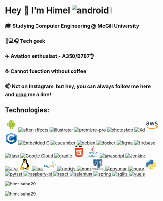 # Hey 👋 I'm Himel <img src="https://upload.wikimedia.org/wikipedia/commons/e/e4/Twitter_Verified_Badge.svg" alt="android" width="20" height="20"/> <img src="https://media4.giphy.com/media/8EoCZQ7lDDVKNMvNzL/giphy.gif"  width="5%" height="5%"/>

### 🎓 Studying Computer Engineering @ McGill University
### 📱💻🎧 Tech geek
### ✈️ Aviation enthusiast - A350/B787👌
### ☕ Cannot function without coffee
### 📫 Not on Instagram, but hey, you can always follow me here and [drop](mailto:himelsaha29@live.com) me a line!









<h2 align="left">Technologies:</h2>
<p align="left"> <a href="https://developer.android.com" target="_blank"> <img src="https://raw.githubusercontent.com/devicons/devicon/master/icons/android/android-original-wordmark.svg" alt="android" width="40" height="40"/> </a> <a href="https://www.adobe.com/ca/products/aftereffects.html" target="_blank"> <img src="https://cdn.jsdelivr.net/gh/devicons/devicon/icons/aftereffects/aftereffects-original.svg" alt="after-effects" width="40" height="40"/> </a> <a href="https://www.adobe.com/ca/products/illustrator.html" target="_blank"> <img src="https://cdn.jsdelivr.net/gh/devicons/devicon/icons/illustrator/illustrator-line.svg" alt="illustrator" width="40" height="40"/> </a> <a href="https://www.adobe.com/ca/products/premiere.html" target="_blank"> <img src="https://cdn.jsdelivr.net/gh/devicons/devicon/icons/premierepro/premierepro-original.svg" alt="premiere-pro" width="40" height="40"/> </a> <a href="https://www.adobe.com/ca/products/photoshop.html" target="_blank"> <img src="https://cdn.jsdelivr.net/gh/devicons/devicon/icons/photoshop/photoshop-line.svg" alt="photoshop" width="40" height="40"/> </a> <a href="https://www.adobe.com/ca/products/xd.html" target="_blank"> <img src="https://cdn.jsdelivr.net/gh/devicons/devicon/icons/xd/xd-line.svg" alt="Xd" width="40" height="40"/> </a> <a href="https://aws.amazon.com" target="_blank"> <img src="https://raw.githubusercontent.com/devicons/devicon/master/icons/amazonwebservices/amazonwebservices-original-wordmark.svg" alt="aws" width="40" height="40"/> </a> <a href="https://www.cprogramming.com/" target="_blank"> <img src="https://raw.githubusercontent.com/devicons/devicon/master/icons/c/c-original.svg" alt="C" width="40" height="40"/> </a> <a href="https://en.wikipedia.org/wiki/Embedded_C" target="_blank"> <img src="https://cdn.jsdelivr.net/gh/devicons/devicon/icons/embeddedc/embeddedc-plain-wordmark.svg" alt="Embedded C" width="40" height="40"/> </a> <a href="https://cucumber.io/" target="_blank"> <img src="https://cdn.jsdelivr.net/gh/devicons/devicon/icons/cucumber/cucumber-plain-wordmark.svg" alt="cucumber" width="40" height="40"/> </a> <a href="https://www.debian.org/" target="_blank"> <img src="https://cdn.jsdelivr.net/gh/devicons/devicon/icons/debian/debian-plain.svg" alt="debian" width="40" height="40"/> </a> <a href="https://www.docker.com" target="_blank"> <img src="https://cdn.jsdelivr.net/gh/devicons/devicon/icons/docker/docker-original.svg" alt="docker" width="40" height="40"/> </a> <a href="https://www.figma.com/" target="_blank"> <img src="https://www.vectorlogo.zone/logos/figma/figma-icon.svg" alt="figma" width="40" height="40"/> </a> <a href="https://firebase.google.com/" target="_blank"> <img src="https://www.vectorlogo.zone/logos/firebase/firebase-icon.svg" alt="firebase" width="40" height="40"/> </a> <a href="[https://firebase.google.com/](https://flask.palletsprojects.com/en/2.2.x/)" target="_blank"> <img src="https://cdn.jsdelivr.net/gh/devicons/devicon/icons/flask/flask-original.svg"  alt="flask" width="40" height="40"/> </a> <a href="https://cloud.google.com/" target="_blank"> <img src="https://cdn.jsdelivr.net/gh/devicons/devicon/icons/googlecloud/googlecloud-original.svg" alt="Google Cloud" width="40" height="40"/> </a> <a href="https://gradle.org/" target="_blank"> <img src="https://cdn.jsdelivr.net/gh/devicons/devicon/icons/gradle/gradle-plain.svg" alt="gradle" width="40" height="40"/> </a> <a href="https://www.w3.org/html/" target="_blank"> <img src="https://raw.githubusercontent.com/devicons/devicon/master/icons/html5/html5-original-wordmark.svg" alt="html5" width="40" height="40"/> </a> <a href="https://www.java.com" target="_blank"> <img src="https://raw.githubusercontent.com/devicons/devicon/master/icons/java/java-original.svg" alt="java" width="40" height="40"/> </a> <a href="https://www.javascript.com/" target="_blank"> <img src="https://cdn.jsdelivr.net/gh/devicons/devicon/icons/javascript/javascript-plain.svg" alt="javascript" width="40" height="40"/> </a> <a href="https://www.jenkins.io/" target="_blank"> <img src="https://cdn.jsdelivr.net/gh/devicons/devicon/icons/jenkins/jenkins-original.svg" alt="Jenkins" width="40" height="40"/> </a> <a href="https://www.atlassian.com/software/jira" target="_blank"> <img src="https://cdn.jsdelivr.net/gh/devicons/devicon/icons/jira/jira-original.svg" alt="Jira" width="40" height="40"/> </a> <a href="https://www.linux.org/" target="_blank"> <img src="https://raw.githubusercontent.com/devicons/devicon/master/icons/linux/linux-original.svg" alt="linux" width="40" height="40"/> </a> <a href="https://www.lua.org/" target="_blank"> <img src="https://cdn.jsdelivr.net/gh/devicons/devicon/icons/lua/lua-plain-wordmark.svg" alt="lua" width="40" height="40"/> </a> <a href="https://www.mysql.com/" target="_blank"> <img src="https://raw.githubusercontent.com/devicons/devicon/master/icons/mysql/mysql-original-wordmark.svg" alt="mysql" width="40" height="40"/> </a> <a href="https://nodejs.org/en/" target="_blank"> <img src="https://cdn.jsdelivr.net/gh/devicons/devicon/icons/nodejs/nodejs-original-wordmark.svg" alt="nodejs" width="40" height="40"/> <a href="https://www.npmjs.com/" target="_blank"> <img src="https://cdn.jsdelivr.net/gh/devicons/devicon/icons/npm/npm-original-wordmark.svg" alt="npm" width="40" height="40"/> </a> <a href="https://www.postgresql.org" target="_blank"> <img src="https://raw.githubusercontent.com/devicons/devicon/master/icons/postgresql/postgresql-original-wordmark.svg" alt="postgresql" width="40" height="40"/> </a> <a href="https://postman.com" target="_blank"> <img src="https://www.vectorlogo.zone/logos/getpostman/getpostman-icon.svg" alt="postman" width="40" height="40"/> </a> <a href="https://www.putty.org/" target="_blank"> <img src="https://cdn.jsdelivr.net/gh/devicons/devicon/icons/putty/putty-original.svg" alt="putty" width="40" height="40"/> </a> <a href="https://www.python.org" target="_blank"> <img src="https://raw.githubusercontent.com/devicons/devicon/master/icons/python/python-original.svg" alt="python" width="40" height="40"/> </a> <a href="https://docs.pytest.org/en/7.2.x/" target="_blank"> <img src="https://cdn.jsdelivr.net/gh/devicons/devicon/icons/pytest/pytest-original-wordmark.svg" alt="pytest" width="40" height="40"/> </a> <a href="https://www.raspberrypi.org/" target="_blank"> <img src="https://cdn.jsdelivr.net/gh/devicons/devicon/icons/raspberrypi/raspberrypi-original.svg" alt="raspbery-pi" width="40" height="40"/> </a> <a href="https://reactjs.org/" target="_blank"> <img src="https://cdn.jsdelivr.net/gh/devicons/devicon/icons/react/react-original-wordmark.svg" alt="react" width="40" height="40"/> </a> <a href="https://www.selenium.dev/" target="_blank"> <img src="https://cdn.jsdelivr.net/gh/devicons/devicon/icons/selenium/selenium-original.svg" alt="selenium" width="40" height="40"/> </a> <a href="https://spring.io/" target="_blank"> <img src="https://cdn.jsdelivr.net/gh/devicons/devicon/icons/spring/spring-original.svg" alt="spring" width="40" height="40"/> </a> <a href="https://www.sqlite.org/" target="_blank"> <img src="https://www.vectorlogo.zone/logos/sqlite/sqlite-icon.svg" alt="sqlite" width="40" height="40"/> </a> <a href="https://vuejs.org/" target="_blank"> <img src="https://cdn.jsdelivr.net/gh/devicons/devicon/icons/vuejs/vuejs-original-wordmark.svg" alt="vuejs" width="40" height="40"/> </a> </p>




<p><img align="center" src="https://github-readme-stats.vercel.app/api?username=himelsaha29&show_icons=true&locale=en&theme=merko" alt="himelsaha29" /></p>




<p><img align="center" src="https://github-readme-streak-stats.herokuapp.com/?user=himelsaha29&theme=neon-dark" alt="himelsaha29" /></p>
  
